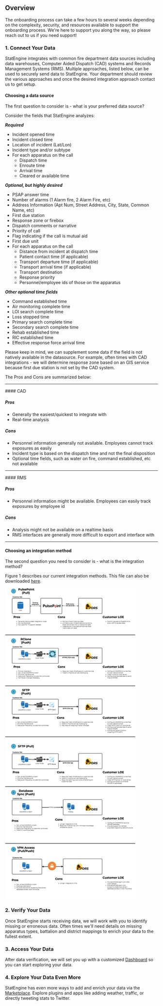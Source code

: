 ## Overview

The onboarding process can take a few hours to several weeks depending on the complexity, security, and resources available to support the onboarding process.  We're here to support you along the way, so please reach out to us if you need support!

### 1. Connect Your Data
StatEngine integrates with common fire department data sources including data warehouses, Computer Aided Dispatch (CAD) systems and Records Management Systems (RMS). Multiple approaches, listed below, can be used to securely send data to StatEngine. Your department should review the various approaches and once the desired integration approach contact us to get setup.

#### Choosing a data source

The first question to consider is - what is your preferred data source?

Consider the fields that StatEngine analyzes:

***Required***

- Incident opened time
- Incident closed time
- Location of incident (Lat/Lon)
- Incident type and/or subtype
- For each apparatus on the call  
  - Dispatch time
  - Enroute time
  - Arrival time
  - Cleared or available time

***Optional, but highly desired***

- PSAP answer time
- Number of alarms (1 Alarm fire, 2 Alarm Fire, etc)
- Address Information (Apt Num, Street Address, City, State, Common Name, etc)
- First due station
- Response zone or firebox
- Dispatch comments or narrative
- Priority of call
- Flag indicating if the call is mutual aid
- First due unit
- For each apparatus on the call  
  - Distance from incident at dispatch time
  - Patient contact time (if applicable)
  - Transport departure time (if applicable)
  - Transport arrival time (if applicable)
  - Transport destination
  - Response priority
  - Personnel/employee ids of those on the apparatus

***Other optional time fields***
- Command established time
- Air monitoring complete time
- LOI search complete time
- Loss stopped time
- Primary search complete time
- Secondary search complete time
- Rehab established  time
- RIC established time
- Effective response force arrival time

Please keep in mind, we can supplement some data if the field is not natively available in the datasource.  For example, often times with CAD integrations - we will determine response zone based on an GIS service because first due station is not set by the CAD system.  

The Pros and Cons are summarized below:

<hr>
#### CAD

##### Pros
- Generally the easiest/quickest to integrate with
- Real-time analysis

##### Cons
- Personnel information generally not available.  Employees cannot track exposures as easily
- Incident type is based on the dispatch time and not the final disposition
- Optional time fields, such as water on fire, command established, etc not available

<hr>
#### RMS

##### Pros
- Personnel information might be available.  Employees can easily track exposures by employee id

##### Cons
- Analysis might not be available on a realtime basis
- RMS interfaces are generally more difficult to export and interface with

<hr>

#### Choosing an integration method

The second question you need to consider is - what is the integration method?  

Figure 1 describes our current integration methods.
This file can also be downloaded [here](https://s3.amazonaws.com/statengine-public-assets/NFORS_Integrations.pdf).

  ![integration](assets/integration.png)


### 2. Verify Your Data
Once StatEngine starts receiving data, we will work with you to identify missing or erroneous data. Often times we'll need details on missing apparatus types, battalion and district mappings to enrich your data to the fullest extent.

### 3. Access Your Data
After data verification, we will set you up with a customized [Dashboard](userGuide?id=Dashboard) so you can start exploring your data.

### 4. Explore Your Data Even More
StatEngine has even more ways to add and enrich your data via the [Marketplace](userGuide?id=Marketplace). Explore plugins and apps like adding weather, traffic, or directly tweeting stats to Twitter.

